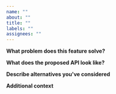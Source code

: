 ```yaml
---
name: ""
about: ""
title: ""
labels: ""
assignees: ""
---
```

<!-- A clear and concise description of the feature, the problem it solves and solution you propose. -->
**What problem does this feature solve?**

<!-- Describe how you propose to solve the problem and provide code samples of how the API would work once implemented. -->
**What does the proposed API look like?**

<!-- List any alternative solutions you've considered. -->
**Describe alternatives you've considered**

<!-- Add any other context or screenshots about the feature request here. -->
**Additional context**

